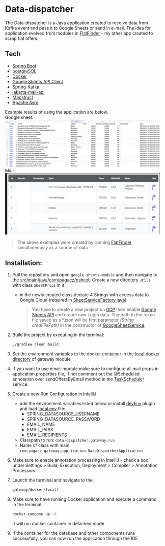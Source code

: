 # Data-dispatcher

The Data-dispatcher is a Java application created to receive data from Kafka event and pass it to Google Sheets or send in e-mail.
The idea for application evolved from modules in [FlatFinder](https://github.com/wiktorpagacz/FlatFinder) - my other app created to scrap flat offers.

## Tech
- [Spring Boot]
- [postgreSQL]
- [Docker]
- [Google Sheets API Client]
- [Spring-Kafka]
- [jakarta-mail-api]
- [Mapstruct]
- [Apache Avro]

Example results of using the application are below.<br>
Google sheet:
![GSheet example result](resources/GSheet.png)
Mail:
![GSheet example result](resources/Mail.png)

> The above examples were created by running [FlatFinder](https://github.com/wiktorpagacz/FlatFinder) simultaneously as a source of data

## Installation:

1. Pull the repository and open `google-sheets-module` and then navigate to the [src/main/java/com/pagacz/gsheet](google-sheets-module/src/main/java/com/pagacz/gsheet). Create a new directory `utils` with class `SheetProps` in it
   - in the newly created class declare 4 Strings with access data to Google Cloud (required in [SheetServiceFactory.java](google-sheets-module/src/main/java/com/pagacz/gsheet/service/SheetServiceFactory.java))
     > You have to create a new project on [GCP](https://console.cloud.google.com/) then enable [Google Sheets API](https://console.cloud.google.com/flows/enableapi?apiid=sheets.googleapis.com) and create new Login data. 
     The path to the token file saved as a *.json will be first parameter _(String credFilePath)_ in the constructor of [GoogleSheetService](google-sheets-module/src/main/java/com/pagacz/gsheet/service/GoogleSheetService.java).

2. Build the project by executing in the terminal: 
   ```sh
   ./gradlew clean build
   ```
3. Set the environment variables to the docker container in the [local docker directory](gateway/docker/local2) of gateway module
4. If you want to use email-module make sure to configure all mail props in application.properties file, if not comment out the @Scheduled annotation over sendOffersByEmail method in the [TaskScheduler](gateway/src/main/java/com/pagacz/gateway/application/scheduler/TaskScheduler.java) service.
5. Create a new Run Configuration in IntelliJ
   - add the environment variables listed below or install [devEnv](https://plugins.jetbrains.com/plugin/7861-envfile) plugin and load [local.env](gateway/docker/local/local.env) file: 
     - SPRING_DATASOURCE_USERNAME
     - SPRING_DATASOURCE_PASSWORD
     - EMAIL_NAME
     - EMAIL_PASS
     - EMAIL_RECIPIENTS
   - Classpath to run: `data-dispatcher.gateway.run`
   - Name of class with main: `com.pagacz.gateway.application.DataDispatcherApplication`
6.  Make sure to enable annotation processing in IntelliJ -
check a box under Settings > Build, Execution, Deployment > Compiler > Annotation Processors
7. Launch the terminal and navigate to the 
    ```sh
    gateway/docker/local/
    ```
8. Make sure to have running Docker application and execute a command in the terminal:
   ```sh
   docker-compose up -d
   ```
   It will run docker container in detached mode
9. If the container for the database and other components runs successfully, you can now run the application through the IDE

[Spring Boot]: <https://github.com/spring-projects/spring-boot>
[Google Sheets API Client]: <https://github.com/googleapis/google-api-java-client-services/tree/main/clients/google-api-services-sheets/v4>
[Apache Avro]: <https://avro.apache.org>
[Mapstruct]: <https://mapstruct.org>
[jakarta-mail-api]: <https://github.com/jakartaee/mail-api>
[Spring-Kafka]: <https://github.com/spring-projects/spring-kafka>
[Docker]: <https://www.docker.com>
[postgreSQL]: <https://www.postgresql.org>
